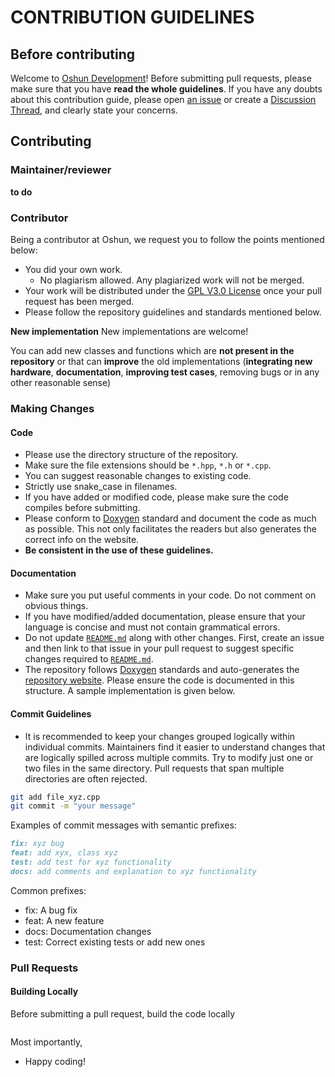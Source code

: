 # CONTRIBUTION GUIDELINES

## Before contributing

Welcome to [Oshun Development](https://github.com/donank/smart-bottle)! Before submitting pull requests, please make sure that you have **read the whole guidelines**. If you have any doubts about this contribution guide, please open [an issue](https://github.com/donank/smart-bottle/issues/new/choose) or create a [Discussion Thread](https://github.com/donank/smart-bottle/discussions/new), and clearly state your concerns.

## Contributing

### Maintainer/reviewer

**to do**

### Contributor

Being a contributor at Oshun, we request you to follow the points mentioned below:

- You did your own work.
  - No plagiarism allowed. Any plagiarized work will not be merged.
- Your work will be distributed under the [GPL V3.0 License](https://github.com/donank/smart-bottle/blob/main/LICENSE) once your pull request has been merged.
- Please follow the repository guidelines and standards mentioned below.

**New implementation** New implementations are welcome!

You can add new classes and functions which are **not present in the repository** or that can **improve** the old implementations (**integrating new hardware**, **documentation**, **improving test cases**, removing bugs or in any other reasonable sense)

### Making Changes

#### Code

- Please use the directory structure of the repository.
- Make sure the file extensions should be `*.hpp`, `*.h` or `*.cpp`.
- You can suggest reasonable changes to existing code.
- Strictly use snake_case in filenames.
- If you have added or modified code, please make sure the code compiles before submitting.
- Please conform to [Doxygen](https://www.doxygen.nl/manual/docblocks.html) standard and document the code as much as possible. This not only facilitates the readers but also generates the correct info on the website.
- **Be consistent in the use of these guidelines.**

#### Documentation

- Make sure you put useful comments in your code. Do not comment on obvious things.
- If you have modified/added documentation, please ensure that your language is concise and must not contain grammatical errors.
- Do not update [`README.md`](https://github.com/donank/smart-bottle/blob/main/README.md) along with other changes. First, create an issue and then link to that issue in your pull request to suggest specific changes required to [`README.md`](https://github.com/donank/smart-bottle/blob/main/README.md).
- The repository follows [Doxygen](https://www.doxygen.nl/manual/docblocks.html) standards and auto-generates the [repository website](https://github.com/donank/smart-bottle/). Please ensure the code is documented in this structure. A sample implementation is given below.



#### Commit Guidelines

- It is recommended to keep your changes grouped logically within individual commits. Maintainers find it easier to understand changes that are logically spilled across multiple commits. Try to modify just one or two files in the same directory. Pull requests that span multiple directories are often rejected.

```bash
git add file_xyz.cpp
git commit -m "your message"
```

Examples of commit messages with semantic prefixes:

```markdown
fix: xyz bug
feat: add xyx, class xyz
test: add test for xyz functionality
docs: add comments and explanation to xyz functionality
```

Common prefixes:

- fix: A bug fix
- feat: A new feature
- docs: Documentation changes
- test: Correct existing tests or add new ones

### Pull Requests


#### Building Locally

Before submitting a pull request,
 build the code locally

```bash

```


Most importantly,

- Happy coding!
